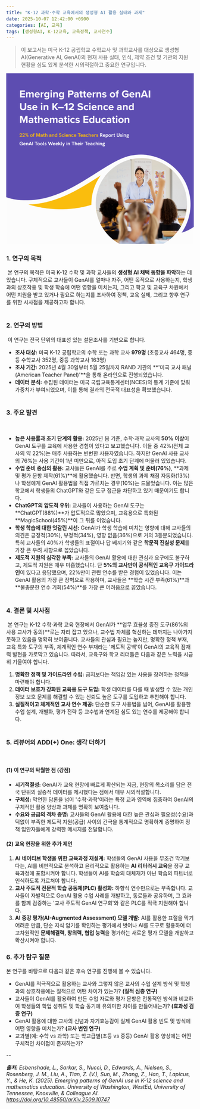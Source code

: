 ```yaml
---
title: "K-12 과학·수학 교육에서의 생성형 AI 활용 실태와 과제"
date: 2025-10-07 12:42:00 +0900
categories: [AI, 교육]
tags: [생성형AI, K-12교육, 교육정책, 교사연수]
---
```


> 이 보고서는 미국 K-12 공립학교 수학교사 및 과학교사를 대상으로 생성형 AI(Generative AI, GenAI)의 현재 사용 실태, 인식, 제약 조건 및 기관의 지원 현황을 심도 있게 분석한 시의적절하고 중요한 연구입니다.

![이미지](/assets/Gen-AI.png)

### 1. 연구의 목적
​
본 연구의 목적은 미국 K-12 수학 및 과학 교사들의 **생성형 AI 채택 동향을 파악**하는 데 있습니다. 
구체적으로 교사들이 GenAI를 얼마나 자주, 어떤 목적으로 사용하는지, 학생과의 상호작용 및 학생 학습에 어떤 영향을 미치는지, 그리고 학교 및 교육구 차원에서 어떤 지원을 받고 있거나 필요로 하는지를 조사하여 정책, 교육 실제, 그리고 향후 연구를 위한 시사점을 제공하고자 합니다.   
​
### 2. 연구의 방법
​
이 연구는 전국 단위의 대표성 있는 설문조사를 기반으로 합니다.
​
* **조사 대상:** 미국 K-12 공립학교의 수학 또는 과학 교사 **979명** (초등교사 464명, 중등 수학교사 352명, 중등 과학교사 163명)   
* **조사 기간:** 2025년 4월 30일부터 5월 25일까지 RAND 기관의 **'미국 교사 패널(American Teacher Panel)'**을 통해 온라인으로 진행되었습니다.   
* **데이터 분석:** 수집된 데이터는 미국 국립교육통계센터(NCES)의 통계 기준에 맞춰 가중치가 부여되었으며, 이를 통해 결과의 전국적 대표성을 확보했습니다.   
​
### 3. 주요 발견 
​
* **높은 사용률과 초기 단계의 활용:** 2025년 봄 기준, 수학·과학 교사의 **50% 이상**이 GenAI 도구를 교육에 사용한 경험이 있다고 보고했습니다. 이들 중 42%(전체 교사의 약 22%)는 매주 사용하는 빈번한 사용자였습니다. 하지만 GenAI 사용 교사의 76%는 사용 기간이 1년 미만으로, 아직 도입 초기 단계에 머물러 있었습니다.   
* **수업 준비 중심의 활용:** 교사들은 GenAI를 주로 **수업 계획 및 준비(76%)**, **과제 및 평가 문항 제작(61%)**에 활용했습니다. 반면, 학생의 과제 채점 자동화(13%)나 학생에게 GenAI 활용법을 직접 가르치는 경우(10%)는 드물었습니다. 이는 많은 학교에서 학생들의 ChatGPT와 같은 도구 접근을 차단하고 있기 때문이기도 합니다.   
* **ChatGPT의 압도적 우위:** 교사들이 사용하는 GenAI 도구는 **ChatGPT(88%)**가 압도적으로 많았으며, 교육용으로 특화된 **MagicSchool(45%)**이 그 뒤를 이었습니다.   
* **학생 학습에 대한 엇갈린 시선:** GenAI가 학생 학습에 미치는 영향에 대해 교사들의 의견은 긍정적(30%), 부정적(34%), 영향 없음(36%)으로 거의 3등분되었습니다. 특히 교사들의 40%가 학생들의 표절이나 답 베끼기와 같은 **학문적 진실성 문제**를 가장 큰 우려 사항으로 꼽았습니다.   
* **제도적 지원의 심각한 부족:** 교사들의 GenAI 활용에 대한 관심과 요구에도 불구하고, 제도적 지원은 매우 미흡했습니다. 단 **5%의 교사만이 공식적인 교육구 가이드라인**이 있다고 응답했으며, 22%만이 관련 연수를 받은 경험이 있었습니다. 이는 GenAI 활용의 가장 큰 장벽으로 작용하며, 교사들은 **학습 시간 부족(61%)**과 **불충분한 연수 기회(54%)**를 가장 큰 어려움으로 꼽았습니다.   
​
### 4. 결론 및 시사점
​
본 연구는 K-12 수학·과학 교육 현장에서 GenAI가 **업무 효율성 증진 도구(86%의 사용 교사가 동의)**로는 자리 잡고 있으나, 교수법 자체를 혁신하는 데까지는 나아가지 못하고 있음을 명확히 보여줍니다. 교사들의 관심과 필요는 높지만, 명확한 정책 부재, 교육 특화 도구의 부족, 체계적인 연수 부재라는 '제도적 공백'이 GenAI의 교육적 잠재력 발현을 가로막고 있습니다. 따라서, 교육구와 학교 리더들은 다음과 같은 노력을 시급히 기울여야 합니다.
​
1.  **명확한 정책 및 가이드라인 수립:** 금지보다는 책임감 있는 사용을 장려하는 정책을 마련해야 합니다.   
2.  **데이터 보호가 강화된 교육용 도구 도입:** 학생 데이터를 다룰 때 발생할 수 있는 개인정보 보호 문제를 해결할 수 있는 신뢰도 높은 도구를 도입하고 추천해야 합니다.   
3.  **실질적이고 체계적인 교사 연수 제공:** 단순한 도구 사용법을 넘어, GenAI를 활용한 수업 설계, 개별화, 평가 전략 등 교수법과 연계된 심도 있는 연수를 제공해야 합니다.   
​
### 5. 리뷰어의 ADD(+) One: 생각 더하기
​
#### (1) 이 연구의 탁월한 점 (강점) 
* **시기적절성:** GenAI가 교육 현장에 빠르게 확산되는 지금, 현장의 목소리를 담은 전국 단위의 실증적 데이터를 제시했다는 점에서 매우 시의적절합니다.
* **구체성:** 막연한 담론을 넘어 '수학·과학'이라는 특정 교과 영역에 집중하여 GenAI의 구체적인 활용 양상과 과제를 명확히 보여줍니다.
* **수요와 공급의 격차 증명:** 교사들의 GenAI 활용에 대한 높은 관심과 필요성(수요)과 턱없이 부족한 제도적 지원(공급) 사이의 간극을 통계적으로 명확하게 증명하여 정책 입안자들에게 강력한 메시지를 전달합니다.
​
#### (2) 교육 현장을 위한 추가 제언 
1.  **AI 네이티브 학생을 위한 교육과정 재설계:** 학생들의 GenAI 사용을 무조건 막기보다는, AI를 비판적으로 분석하고 윤리적으로 활용하는 **AI 리터러시 교육**을 정규 교육과정에 포함시켜야 합니다. 학생들이 AI를 학습의 대체재가 아닌 학습의 파트너로 인식하도록 가르쳐야 합니다.   
2.  **교사 주도적 전문적 학습 공동체(PLC) 활성화:** 하향식 연수만으로는 부족합니다. 교사들이 자발적으로 GenAI 활용 수업 사례를 개발하고, 동료들과 공유하며, 그 효과를 함께 검증하는 '교사 주도적 GenAI 연구회'와 같은 PLC를 적극 지원해야 합니다.
3.  **AI 증강 평가(AI-Augmented Assessment) 모델 개발:** AI를 활용한 표절을 막기 어려운 만큼, 단순 지식 암기를 확인하는 평가에서 벗어나 AI를 도구로 활용하여 더 고차원적인 **문제해결력, 창의력, 협업 능력**을 평가하는 새로운 평가 모델을 개발하고 확산시켜야 합니다.

### 6. 추가 탐구 질문 
본 연구를 바탕으로 다음과 같은 후속 연구를 진행해 볼 수 있습니다.
​
* GenAI를 적극적으로 활용하는 교사와 그렇지 않은 교사의 수업 설계 방식 및 학생과의 상호작용에는 질적으로 어떤 차이가 있는가? **(질적 심층 연구)**
* 교사들이 GenAI를 활용하여 만든 수업 자료와 평가 문항은 전통적인 방식과 비교하여 학생들의 학업 성취도 및 학습 동기에 유의미한 차이를 만들어내는가? **(효과성 검증 연구)**
* GenAI 활용에 대한 교사의 신념과 자기효능감이 실제 GenAI 활용 빈도 및 방식에 어떤 영향을 미치는가? **(교사 변인 연구)**
* 교과별(예: 수학 vs 과학) 또는 학교급별(초등 vs 중등) GenAI 활용 양상에는 어떤 구체적인 차이점이 존재하는가?   

--

_**출처:**_
_Esbenshade, L., Sarkar, S., Nucci, D., Edwards, A., Nielsen, S., Rosenberg, J. M., Liu, A., Tian, Z. (V.), Sun, M., Zhang, Z., Han, T., Lapicus, Y., & He, K. (2025). Emerging patterns of GenAI use in K-12 science and mathematics education. University of Washington, WestEd, University of Tennessee, Knoxville, & Colleague AI. https://doi.org/10.48550/arXiv.2509.10747_
